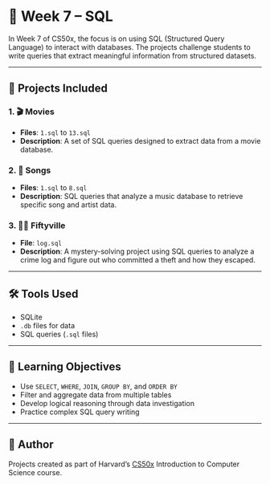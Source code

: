 
# 🧮 Week 7 – SQL

In Week 7 of CS50x, the focus is on using SQL (Structured Query Language) to interact with databases. The projects challenge students to write queries that extract meaningful information from structured datasets.

---

## 📂 Projects Included

### 1. 🎬 Movies
- **Files**: `1.sql` to `13.sql`
- **Description**: A set of SQL queries designed to extract data from a movie database.

### 2. 🎵 Songs
- **Files**: `1.sql` to `8.sql`
- **Description**: SQL queries that analyze a music database to retrieve specific song and artist data.

### 3. 🕵️‍♂️ Fiftyville
- **File**: `log.sql`
- **Description**: A mystery-solving project using SQL queries to analyze a crime log and figure out who committed a theft and how they escaped.

---

## 🛠️ Tools Used
- SQLite
- `.db` files for data
- SQL queries (`.sql` files)

---

## 🎯 Learning Objectives
- Use `SELECT`, `WHERE`, `JOIN`, `GROUP BY`, and `ORDER BY`
- Filter and aggregate data from multiple tables
- Develop logical reasoning through data investigation
- Practice complex SQL query writing

---

## 🧠 Author
Projects created as part of Harvard’s [CS50x](https://cs50.harvard.edu/x/) Introduction to Computer Science course.
